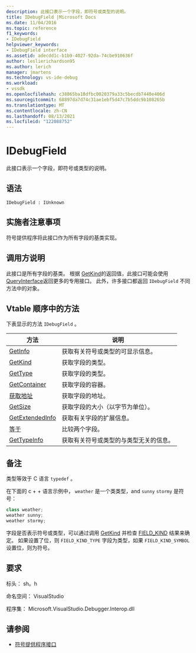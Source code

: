 ```yaml
---
description: 此接口表示一个字段，即符号或类型的说明。
title: IDebugField |Microsoft Docs
ms.date: 11/04/2016
ms.topic: reference
f1_keywords:
- IDebugField
helpviewer_keywords:
- IDebugField interface
ms.assetid: adecdd1c-b1b9-4027-92da-74cbe910636f
author: leslierichardson95
ms.author: lerich
manager: jmartens
ms.technology: vs-ide-debug
ms.workload:
- vssdk
ms.openlocfilehash: c38865ba18dfbc0020379a33c5becdb7440e406d
ms.sourcegitcommit: 68897da7d74c31ae1ebf5d47c7b5ddc9b108265b
ms.translationtype: MT
ms.contentlocale: zh-CN
ms.lasthandoff: 08/13/2021
ms.locfileid: "122088752"
---
```

# <a name="idebugfield"></a>IDebugField
此接口表示一个字段，即符号或类型的说明。

## <a name="syntax"></a>语法

```
IDebugField : IUnknown
```

## <a name="notes-for-implementers"></a>实施者注意事项
 符号提供程序将此接口作为所有字段的基类实现。

## <a name="notes-for-callers"></a>调用方说明
 此接口是所有字段的基类。 根据 [GetKind](../../../extensibility/debugger/reference/idebugfield-getkind.md)的返回值，此接口可能会使用 [QueryInterface](/cpp/atl/queryinterface)返回更多的专用接口。 此外，许多接口都返回 `IDebugField` 不同方法中的对象。

## <a name="methods-in-vtable-order"></a>Vtable 顺序中的方法
 下表显示的方法 `IDebugField` 。

|方法|说明|
|------------|-----------------|
|[GetInfo](../../../extensibility/debugger/reference/idebugfield-getinfo.md)|获取有关符号或类型的可显示信息。|
|[GetKind](../../../extensibility/debugger/reference/idebugfield-getkind.md)|获取字段的类型。|
|[GetType](../../../extensibility/debugger/reference/idebugfield-gettype.md)|获取字段的类型。|
|[GetContainer](../../../extensibility/debugger/reference/idebugfield-getcontainer.md)|获取字段的容器。|
|[获取地址](../../../extensibility/debugger/reference/idebugfield-getaddress.md)|获取字段的地址。|
|[GetSize](../../../extensibility/debugger/reference/idebugfield-getsize.md)|获取字段的大小（以字节为单位）。|
|[GetExtendedInfo](../../../extensibility/debugger/reference/idebugfield-getextendedinfo.md)|获取有关字段的扩展信息。|
|[等于](../../../extensibility/debugger/reference/idebugfield-equal.md)|比较两个字段。|
|[GetTypeInfo](../../../extensibility/debugger/reference/idebugfield-gettypeinfo.md)|获取有关符号或类型的与类型无关的信息。|

## <a name="remarks"></a>备注
 类型等效于 C 语言 `typedef` 。

 在下面的 c + + 语言示例中， `weather` 是一个类类型，and `sunny` `stormy` 是符号：

```cpp
class weather;
weather sunny;
weather stormy;
```

 字段是否表示符号或类型，可以通过调用 [GetKind](../../../extensibility/debugger/reference/idebugfield-getkind.md) 并检查 [FIELD_KIND](../../../extensibility/debugger/reference/field-kind.md) 结果来确定。 如果设置了位，则 `FIELD_KIND_TYPE` 字段为类型，如果 `FIELD_KIND_SYMBOL` 设置位，则为符号。

## <a name="requirements"></a>要求
 标头： sh。h

 命名空间： VisualStudio

 程序集： Microsoft.VisualStudio.Debugger.Interop.dll

## <a name="see-also"></a>请参阅
- [符号提供程序接口](../../../extensibility/debugger/reference/symbol-provider-interfaces.md)
